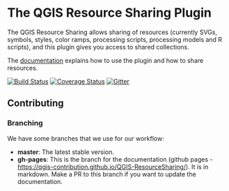# The QGIS Resource Sharing Plugin

The QGIS Resource Sharing allows sharing of resources (currently SVGs, symbols,
styles, color ramps, processing scripts, processing models and R scripts),
and this plugin gives you access to shared collections.

The [documentation](https://qgis-contribution.github.io/QGIS-ResourceSharing/)
explains how to use the plugin and how to share resources.

[![Build Status](https://travis-ci.org/akbargumbira/qgis_resources_sharing.svg?branch=master)](https://travis-ci.org/akbargumbira/qgis_resources_sharing) [![Coverage Status](https://coveralls.io/repos/github/akbargumbira/qgis_resources_sharing/badge.svg?branch=master)](https://coveralls.io/github/akbargumbira/qgis_resources_sharing?branch=master) [![Gitter](https://badges.gitter.im/akbargumbira/qgis_resources_sharing.svg)](https://gitter.im/akbargumbira/qgis_resources_sharing?utm_source=badge&utm_medium=badge&utm_campaign=pr-badge) 

## Contributing

### Branching

We have some branches that we use for our workflow:

* **master**: The latest stable version.
* **gh-pages**: This is the branch for the documentation (github pages -
  https://qgis-contribution.github.io/QGIS-ResourceSharing/). It is in markdown.
  Make a PR to this branch if you want to update the documentation.
